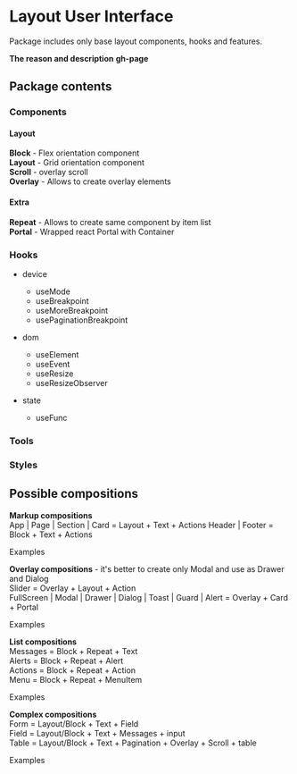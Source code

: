 # Layout User Interface

Package includes only base layout components, hooks and features.

__The reason and description__
__gh-page__


## Package contents
### Components
#### Layout
__Block__ - Flex orientation component  
__Layout__ - Grid orientation component  
__Scroll__ - overlay scroll  
__Overlay__ - Allows to create overlay elements  

#### Extra
__Repeat__ - Allows to create same component by item list  
__Portal__ - Wrapped react Portal with Container

### Hooks

- device  
	- useMode  
	- useBreakpoint  
	- useMoreBreakpoint  
	- usePaginationBreakpoint  

- dom  
	- useElement  
	- useEvent  
	- useResize  
	- useResizeObserver  

- state  
	- useFunc  

### Tools

### Styles

## Possible compositions
__Markup compositions__  
App | Page | Section | Card = Layout + Text + Actions
Header | Footer = Block + Text + Actions

Examples

__Overlay compositions__ - it's better to create only Modal and use as Drawer and Dialog  
Slider = Overlay + Layout + Action  
FullScreen | Modal | Drawer | Dialog | Toast | Guard | Alert = Overlay + Card + Portal  

Examples

__List compositions__  
Messages = Block + Repeat + Text  
Alerts = Block + Repeat + Alert  
Actions = Block + Repeat + Action  
Menu = Block + Repeat + MenuItem

Examples

__Complex compositions__  
Form = Layout/Block + Text + Field  
Field = Layout/Block + Text + Messages + input  
Table = Layout/Block + Text + Pagination + Overlay + Scroll + table  

Examples
